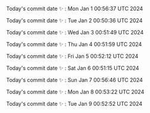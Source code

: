 Today's commit date ✨ : Mon Jan 1 00:56:37 UTC 2024 

Today's commit date ✨ : Tue Jan 2 00:50:36 UTC 2024 

Today's commit date ✨ : Wed Jan 3 00:51:49 UTC 2024 

Today's commit date ✨ : Thu Jan 4 00:51:59 UTC 2024 

Today's commit date ✨ : Fri Jan 5 00:52:12 UTC 2024 

Today's commit date ✨ : Sat Jan 6 00:51:15 UTC 2024 

Today's commit date ✨ : Sun Jan 7 00:56:46 UTC 2024 

Today's commit date ✨ : Mon Jan 8 00:53:22 UTC 2024 

Today's commit date ✨ : Tue Jan 9 00:52:52 UTC 2024 

